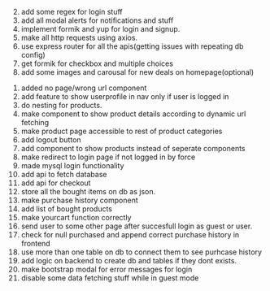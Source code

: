 <!-- todo list -->

2.  add some regex for login stuff
3.  add all modal alerts for notifications and stuff
4.  implement formik and yup for login and signup.
5.  make all http requests using axios.
6.  use express router for all the apis(getting issues with repeating db config)
7.  get formik for checkbox and multiple choices
8.  add some images and carousal for new deals on homepage(optional)

<!-- completed -->

1.  added no page/wrong url component
2.  add feature to show userprofile in nav only if user is logged in
3.  do nesting for products.
4.  make component to show product details according to dynamic url fetching
5.  make product page accessible to rest of product categories
6.  add logout button
7.  add component to show products instead of seperate components
8.  make redirect to login page if not logged in by force
9.  made mysql login functionality
10. add api to fetch database
11. add api for checkout
12. store all the bought items on db as json.
13. make purchase history component
14. add list of bought products
15. make yourcart function correctly
16. send user to some other page after succesfull login as guest or user.
17. check for null purchased and append correct purchase history in frontend
18. use more than one table on db to connect them to see purhcase history
19. add logic on backend to create db and tables if they dont exists.
20. make bootstrap modal for error messages for login
21. disable some data fetching stuff while in guest mode

